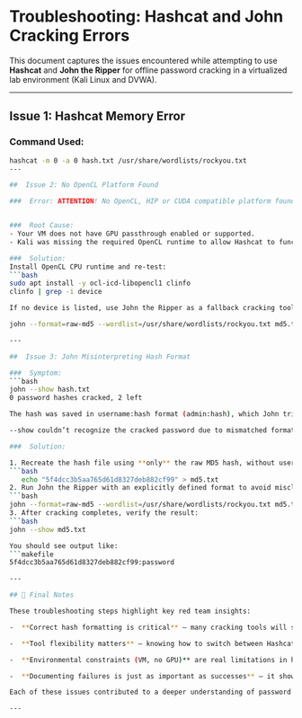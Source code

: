 #  Troubleshooting: Hashcat and John Cracking Errors

This document captures the issues encountered while attempting to use **Hashcat** and **John the Ripper** for offline password cracking in a virtualized lab environment (Kali Linux and DVWA).

---

##  Issue 1: Hashcat Memory Error

###  Command Used:
```bash
hashcat -m 0 -a 0 hash.txt /usr/share/wordlists/rockyou.txt
---

##  Issue 2: No OpenCL Platform Found

###  Error: ATTENTION! No OpenCL, HIP or CUDA compatible platform found.


###  Root Cause:
- Your VM does not have GPU passthrough enabled or supported.
- Kali was missing the required OpenCL runtime to allow Hashcat to function on CPU.

###  Solution:
Install OpenCL CPU runtime and re-test:
```bash
sudo apt install -y ocl-icd-libopencl1 clinfo
clinfo | grep -i device

If no device is listed, use John the Ripper as a fallback cracking tool:

john --format=raw-md5 --wordlist=/usr/share/wordlists/rockyou.txt md5.txt

---

##  Issue 3: John Misinterpreting Hash Format

###  Symptom:
```bash
john --show hash.txt
0 password hashes cracked, 2 left

The hash was saved in username:hash format (admin:hash), which John tried to interpret using the wrong format (e.g., LM hash).

--show couldn’t recognize the cracked password due to mismatched formatting.

###  Solution:

1. Recreate the hash file using **only** the raw MD5 hash, without usernames or formatting:
```bash
   echo "5f4dcc3b5aa765d61d8327deb882cf99" > md5.txt
2. Run John the Ripper with an explicitly defined format to avoid misclassification
```bash
john --format=raw-md5 --wordlist=/usr/share/wordlists/rockyou.txt md5.txt
3. After cracking completes, verify the result:
```bash
john --show md5.txt

You should see output like: 
```makefile
5f4dcc3b5aa765d61d8327deb882cf99:password

---

## 📌 Final Notes

These troubleshooting steps highlight key red team insights:

-  **Correct hash formatting is critical** — many cracking tools will silently fail or misclassify data if the format is not exact.

-  **Tool flexibility matters** — knowing how to switch between Hashcat and John lets you continue progressing even in restrictive environments like virtual machines.

-  **Environmental constraints (VM, no GPU)** are real limitations in home labs, and learning to work within them is an essential penetration testing skill.

-  **Documenting failures is just as important as successes** — it shows practical understanding and resilience.

Each of these issues contributed to a deeper understanding of password cracking techniques and tool-specific behavior, making this homelab experience more realistic and resume-worthy.

---

